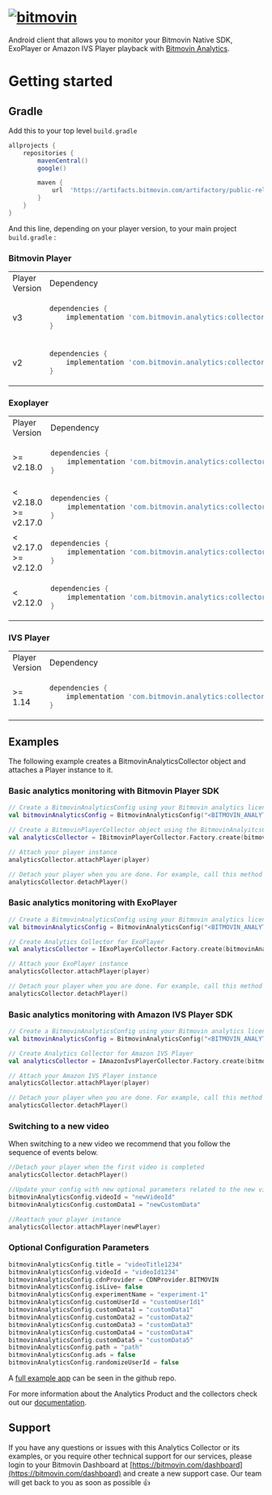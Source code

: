 # [![bitmovin](http://bitmovin-a.akamaihd.net/webpages/bitmovin-logo-github.png)](http://www.bitmovin.com)

Android client that allows you to monitor your Bitmovin Native SDK, ExoPlayer or Amazon IVS Player playback with [Bitmovin Analytics](https://bitmovin.com/video-analytics/).

# Getting started

## Gradle

Add this to your top level `build.gradle`

```gradle
allprojects {
    repositories {
        mavenCentral()
        google()

        maven {
            url  'https://artifacts.bitmovin.com/artifactory/public-releases'
        }
    }
}
```

And this line, depending on your player version, to your main project `build.gradle` :

### Bitmovin Player

<table>
<tr>
<td> Player Version </td> <td> Dependency </td>
</tr>

<tr>
<td> v3 </td>
<td>

```gradle
dependencies {
    implementation 'com.bitmovin.analytics:collector-bitmovin-player:2.18.0'
}
```

</td>
</tr>

<tr>
<td> v2 </td>
<td>

```gradle
dependencies {
    implementation 'com.bitmovin.analytics:collector-bitmovin-player:1.36.0'
}
```

</td>
</tr>

</table>

### Exoplayer

<table>
<tr>
<td> Player Version </td> <td> Dependency </td>
</tr>
<tr>
<td> >= v2.18.0 </td>
<td>

```gradle
dependencies {
    implementation 'com.bitmovin.analytics:collector-exoplayer:2.18.0'
}
```

</td>
</tr>

<tr>
<td> < v2.18.0 <br/> >= v2.17.0</td>
<td>

```gradle
dependencies {
    implementation 'com.bitmovin.analytics:collector-exoplayer:2.9.0'
}
```

</td>
</tr>

<tr>
<td> < v2.17.0 <br/> >= v2.12.0  </td>
<td>

```gradle
dependencies {
    implementation 'com.bitmovin.analytics:collector-exoplayer:2.6.2'
}
```

</td>
</tr>

<tr>
<td> < v2.12.0 </td>
<td>

```gradle
dependencies {
    implementation 'com.bitmovin.analytics:collector-exoplayer:1.36.0'
}
```

</td>
</tr>
</table>

### IVS Player

<table>
<tr>
<td> Player Version </td> <td> Dependency </td>
</tr>

<tr>
<td> >= 1.14 </td>
<td>

```gradle
dependencies {
    implementation 'com.bitmovin.analytics:collector-amazon-ivs:2.18.0'
}
```

</td>
</tr>

</table>

## Examples

The following example creates a BitmovinAnalyticsCollector object and attaches a Player instance to it.

### Basic analytics monitoring with Bitmovin Player SDK

```kotlin
// Create a BitmovinAnalyticsConfig using your Bitmovin analytics license key and (optionally) your Bitmovin Player Key
val bitmovinAnalyticsConfig = BitmovinAnalyticsConfig("<BITMOVIN_ANALYTICS_KEY>", "<BITMOVIN_PLAYER_KEY>")

// Create a BitmovinPlayerCollector object using the BitmovinAnalyitcsConfig you just created
val analyticsCollector = IBitmovinPlayerCollector.Factory.create(bitmovinAnalyticsConfig, getApplicationContext())

// Attach your player instance
analyticsCollector.attachPlayer(player)

// Detach your player when you are done. For example, call this method when you call the release() method
analyticsCollector.detachPlayer()
```

### Basic analytics monitoring with ExoPlayer

```kotlin
// Create a BitmovinAnalyticsConfig using your Bitmovin analytics license key
val bitmovinAnalyticsConfig = BitmovinAnalyticsConfig("<BITMOVIN_ANALYTICS_KEY>")

// Create Analytics Collector for ExoPlayer
val analyticsCollector = IExoPlayerCollector.Factory.create(bitmovinAnalyticsConfig, getApplicationContext())

// Attach your ExoPlayer instance
analyticsCollector.attachPlayer(player)

// Detach your player when you are done. For example, call this method when you call ExoPlayer's release() method
analyticsCollector.detachPlayer()
```

### Basic analytics monitoring with Amazon IVS Player SDK

```kotlin
// Create a BitmovinAnalyticsConfig using your Bitmovin analytics license key
val bitmovinAnalyticsConfig = BitmovinAnalyticsConfig("<BITMOVIN_ANALYTICS_KEY>")

// Create Analytics Collector for Amazon IVS Player
val analyticsCollector = IAmazonIvsPlayerCollector.Factory.create(bitmovinAnalyticsConfig, getApplicationContext())

// Attach your Amazon IVS Player instance
analyticsCollector.attachPlayer(player)

// Detach your player when you are done. For example, call this method when you call the release() method
analyticsCollector.detachPlayer()
```

### Switching to a new video

When switching to a new video we recommend that you follow the sequence of events below.

```kotlin
//Detach your player when the first video is completed
analyticsCollector.detachPlayer()

//Update your config with new optional parameters related to the new video playback
bitmovinAnalyticsConfig.videoId = "newVideoId"
bitmovinAnalyticsConfig.customData1 = "newCustomData"

//Reattach your player instance
analyticsCollector.attachPlayer(newPlayer)
```

### Optional Configuration Parameters

```kotlin
bitmovinAnalyticsConfig.title = "videoTitle1234"
bitmovinAnalyticsConfig.videoId = "videoId1234"
bitmovinAnalyticsConfig.cdnProvider = CDNProvider.BITMOVIN
bitmovinAnalyticsConfig.isLive= false
bitmovinAnalyticsConfig.experimentName = "experiment-1"
bitmovinAnalyticsConfig.customUserId = "customUserId1"
bitmovinAnalyticsConfig.customData1 = "customData1"
bitmovinAnalyticsConfig.customData2 = "customData2"
bitmovinAnalyticsConfig.customData3 = "customData3"
bitmovinAnalyticsConfig.customData4 = "customData4"
bitmovinAnalyticsConfig.customData5 = "customData5"
bitmovinAnalyticsConfig.path = "path"
bitmovinAnalyticsConfig.ads = false
bitmovinAnalyticsConfig.randomizeUserId = false
```

A [full example app](https://github.com/bitmovin/bitmovin-analytics-collector-android/tree/main/collector-bitmovin-player-example) can be seen in the github repo.

For more information about the Analytics Product and the collectors check out our [documentation](https://developer.bitmovin.com/playback/docs/setup-analytics).

## Support

If you have any questions or issues with this Analytics Collector or its examples, or you require other technical support for our services, please login to your Bitmovin Dashboard at [https://bitmovin.com/dashboard](https://bitmovin.com/dashboard) and create a new support case. Our team will get back to you as soon as possible 👍

